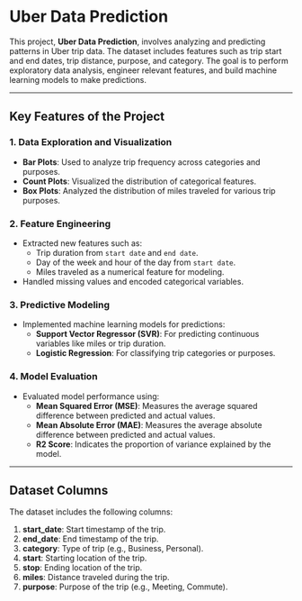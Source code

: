# **Uber Data Prediction**

This project, **Uber Data Prediction**, involves analyzing and predicting patterns in Uber trip data. The dataset includes features such as trip start and end dates, trip distance, purpose, and category. The goal is to perform exploratory data analysis, engineer relevant features, and build machine learning models to make predictions.

---

## **Key Features of the Project**

### **1. Data Exploration and Visualization**
- **Bar Plots**: Used to analyze trip frequency across categories and purposes.  
- **Count Plots**: Visualized the distribution of categorical features.  
- **Box Plots**: Analyzed the distribution of miles traveled for various trip purposes.

### **2. Feature Engineering**
- Extracted new features such as:
  - Trip duration from `start date` and `end date`.
  - Day of the week and hour of the day from `start date`.
  - Miles traveled as a numerical feature for modeling.
- Handled missing values and encoded categorical variables.

### **3. Predictive Modeling**
- Implemented machine learning models for predictions:
  - **Support Vector Regressor (SVR)**: For predicting continuous variables like miles or trip duration.
  - **Logistic Regression**: For classifying trip categories or purposes.

### **4. Model Evaluation**
- Evaluated model performance using:
  - **Mean Squared Error (MSE)**: Measures the average squared difference between predicted and actual values.
  - **Mean Absolute Error (MAE)**: Measures the average absolute difference between predicted and actual values.
  - **R2 Score**: Indicates the proportion of variance explained by the model.

---

## **Dataset Columns**
The dataset includes the following columns:  
1. **start_date**: Start timestamp of the trip.  
2. **end_date**: End timestamp of the trip.  
3. **category**: Type of trip (e.g., Business, Personal).  
4. **start**: Starting location of the trip.  
5. **stop**: Ending location of the trip.  
6. **miles**: Distance traveled during the trip.  
7. **purpose**: Purpose of the trip (e.g., Meeting, Commute).
